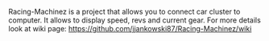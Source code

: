 Racing-Machinez is a project that allows you to connect car cluster to computer. It allows to display speed, revs and current gear. For more details look at wiki page: https://github.com/jjankowski87/Racing-Machinez/wiki